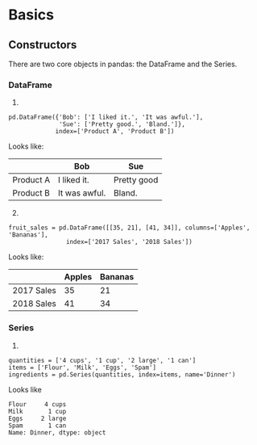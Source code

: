 # Basics

## Constructors
There are two core objects in pandas: the DataFrame and the Series.

### DataFrame
1. 
```
pd.DataFrame({'Bob': ['I liked it.', 'It was awful.'], 
              'Sue': ['Pretty good.', 'Bland.']},
             index=['Product A', 'Product B'])
```

Looks like:

|             | Bob  | Sue |
|-------------| ------------- | ------------- |
|Product A| I liked it.  | Pretty good  |
|Product B| It was awful.| Bland.  |


2. 
```
fruit_sales = pd.DataFrame([[35, 21], [41, 34]], columns=['Apples', 'Bananas'],
                index=['2017 Sales', '2018 Sales'])
```

Looks like:


|             | Apples  | Bananas |
|-------------| ------------- | ------------- |
|2017 Sales| 35 | 21 |
|2018 Sales| 41 | 34 |


### Series
1. 
```
quantities = ['4 cups', '1 cup', '2 large', '1 can']
items = ['Flour', 'Milk', 'Eggs', 'Spam']
ingredients = pd.Series(quantities, index=items, name='Dinner')
```
Looks like
```
Flour     4 cups
Milk       1 cup
Eggs     2 large
Spam       1 can
Name: Dinner, dtype: object
```
